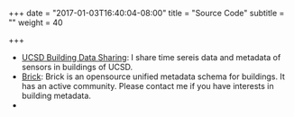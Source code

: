 +++
date = "2017-01-03T16:40:04-08:00"
title = "Source Code"
subtitle = ""
weight = 40

+++

* [UCSD Building Data Sharing](http://buildingdata.ucsd.edu): I share time sereis data and metadata of sensors in buildings of UCSD.
* [Brick](http://brickschema.org): Brick is an opensource unified metadata schema for buildings. It has an active community. Please contact me if you have interests in building metadata.
* 
